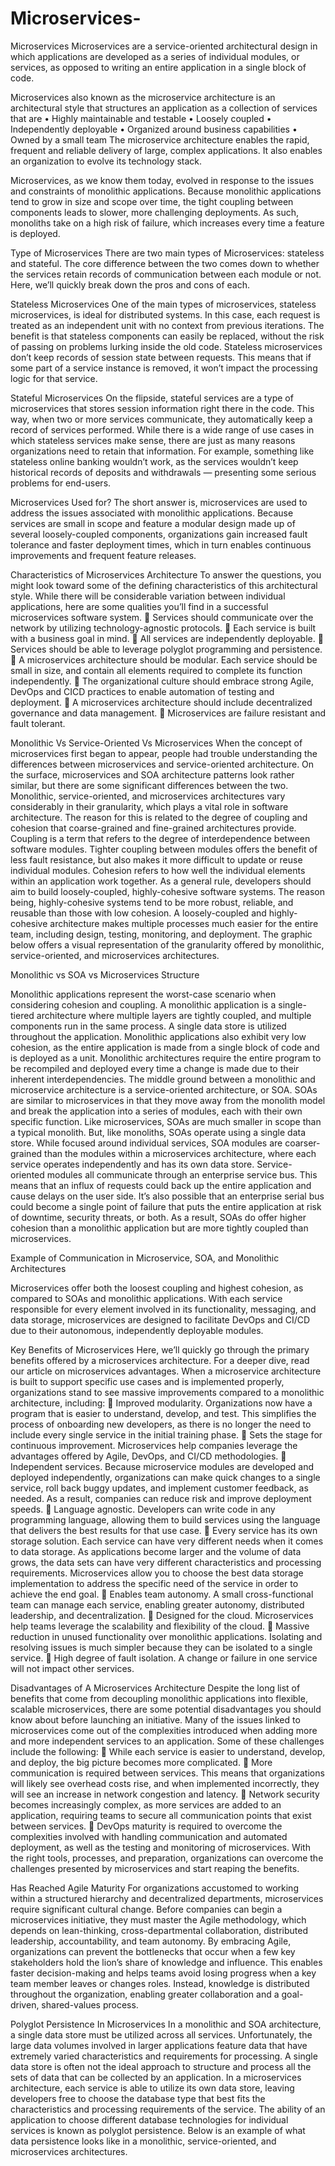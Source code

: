 # Microservices-
Microservices
Microservices are a service-oriented architectural design in which applications are developed as a series of individual modules, or services, as opposed to writing an entire application in a single block of code.

Microservices also known as the microservice architecture is an architectural style that structures an application as a collection of services that are
•	Highly maintainable and testable
•	Loosely coupled
•	Independently deployable
•	Organized around business capabilities
•	Owned by a small team
The microservice architecture enables the rapid, frequent and reliable delivery of large, complex applications. It also enables an organization to evolve its technology stack.

Microservices, as we know them today, evolved in response to the issues and constraints of monolithic applications. Because monolithic applications tend to grow in size and scope over time, the tight coupling between components leads to slower, more challenging deployments.
As such, monoliths take on a high risk of failure, which increases every time a feature is deployed.

Type of Microservices
There are two main types of Microservices: stateless and stateful. The core difference between the two comes down to whether the services retain records of communication between each module or not. Here, we’ll quickly break down the pros and cons of each.

Stateless Microservices
One of the main types of microservices, stateless microservices, is ideal for distributed systems. In this case, each request is treated as an independent unit with no context from previous iterations. The benefit is that stateless components can easily be replaced, without the risk of passing on problems lurking inside the old code.
Stateless microservices don’t keep records of session state between requests. This means that if some part of a service instance is removed, it won’t impact the processing logic for that service.

Stateful Microservices
On the flipside, stateful services are a type of microservices that stores session information right there in the code. This way, when two or more services communicate, they automatically keep a record of services performed.
While there is a wide range of use cases in which stateless services make sense, there are just as many reasons organizations need to retain that information.
For example, something like stateless online banking wouldn’t work, as the services wouldn’t keep historical records of deposits and withdrawals — presenting some serious problems for end-users.

Microservices Used for?
The short answer is, microservices are used to address the issues associated with monolithic applications.
Because services are small in scope and feature a modular design made up of several loosely-coupled components, organizations gain increased fault tolerance and faster deployment times, which in turn enables continuous improvements and frequent feature releases.

Characteristics of Microservices Architecture
To answer the questions, you might look toward some of the defining characteristics of this architectural style.
While there will be considerable variation between individual applications, here are some qualities you’ll find in a successful microservices software system.
	Services should communicate over the network by utilizing technology-agnostic protocols.
	Each service is built with a business goal in mind.
	All services are independently deployable.
	Services should be able to leverage polyglot programming and persistence.
	A microservices architecture should be modular. Each service should be small in size, and contain all elements required to complete its function independently.
	The organizational culture should embrace strong Agile, DevOps and CICD practices to enable automation of testing and deployment.
	A microservices architecture should include decentralized governance and data management.
	Microservices are failure resistant and fault tolerant.

Monolithic Vs Service-Oriented Vs Microservices
When the concept of microservices first began to appear, people had trouble understanding the differences between microservices and service-oriented architecture. On the surface, microservices and SOA architecture patterns look rather similar, but there are some significant differences between the two.
Monolithic, service-oriented, and microservices architectures vary considerably in their granularity, which plays a vital role in software architecture. The reason for this is related to the degree of coupling and cohesion that coarse-grained and fine-grained architectures provide.
Coupling is a term that refers to the degree of interdependence between software modules. Tighter coupling between modules offers the benefit of less fault resistance, but also makes it more difficult to update or reuse individual modules.
Cohesion refers to how well the individual elements within an application work together. As a general rule, developers should aim to build loosely-coupled, highly-cohesive software systems. The reason being, highly-cohesive systems tend to be more robust, reliable, and reusable than those with low cohesion.
A loosely-coupled and highly-cohesive architecture makes multiple processes much easier for the entire team, including design, testing, monitoring, and deployment.
The graphic below offers a visual representation of the granularity offered by monolithic, service-oriented, and microservices architectures.

Monolithic vs SOA vs Microservices Structure
 
Monolithic applications represent the worst-case scenario when considering cohesion and coupling. A monolithic application is a single-tiered architecture where multiple layers are tightly coupled, and multiple components run in the same process. A single data store is utilized throughout the application.
Monolithic applications also exhibit very low cohesion, as the entire application is made from a single block of code and is deployed as a unit. Monolithic architectures require the entire program to be recompiled and deployed every time a change is made due to their inherent interdependencies.
The middle ground between a monolithic and microservice architecture is a service-oriented architecture, or SOA. SOAs are similar to microservices in that they move away from the monolith model and break the application into a series of modules, each with their own specific function. Like microservices, SOAs are much smaller in scope than a typical monolith. But, like monoliths, SOAs operate using a single data store.
While focused around individual services, SOA modules are coarser-grained than the modules within a microservices architecture, where each service operates independently and has its own data store.
Service-oriented modules all communicate through an enterprise service bus. This means that an influx of requests could back up the entire application and cause delays on the user side. It’s also possible that an enterprise serial bus could become a single point of failure that puts the entire application at risk of downtime, security threats, or both.
As a result, SOAs do offer higher cohesion than a monolithic application but are more tightly coupled than microservices.

Example of Communication in Microservice, SOA, and Monolithic Architectures
 
Microservices offer both the loosest coupling and highest cohesion, as compared to SOAs and monolithic applications. With each service responsible for every element involved in its functionality, messaging, and data storage, microservices are designed to facilitate DevOps and CI/CD due to their autonomous, independently deployable modules.
 
Key Benefits of Microservices
Here, we’ll quickly go through the primary benefits offered by a microservices architecture. For a deeper dive, read our article on microservices advantages.
When a microservice architecture is built to support specific use cases and is implemented properly, organizations stand to see massive improvements compared to a monolithic architecture, including:
	Improved modularity. Organizations now have a program that is easier to understand, develop, and test. This simplifies the process of onboarding new developers, as there is no longer the need to include every single service in the initial training phase.
	Sets the stage for continuous improvement. Microservices help companies leverage the advantages offered by Agile, DevOps, and CI/CD methodologies.
	Independent services. Because microservice modules are developed and deployed independently, organizations can make quick changes to a single service, roll back buggy updates, and implement customer feedback, as needed. As a result, companies can reduce risk and improve deployment speeds.
	Language agnostic. Developers can write code in any programming language, allowing them to build services using the language that delivers the best results for that use case.
	Every service has its own storage solution. Each service can have very different needs when it comes to data storage. As applications become larger and the volume of data grows, the data sets can have very different characteristics and processing requirements. Microservices allow you to choose the best data storage implementation to address the specific need of the service in order to achieve the end goal.
	Enables team autonomy. A small cross-functional team can manage each service, enabling greater autonomy, distributed leadership, and decentralization.
	Designed for the cloud. Microservices help teams leverage the scalability and flexibility of the cloud.
	Massive reduction in unused functionality over monolithic applications. Isolating and resolving issues is much simpler because they can be isolated to a single service.
	High degree of fault isolation. A change or failure in one service will not impact other services.

Disadvantages of A Microservices Architecture
Despite the long list of benefits that come from decoupling monolithic applications into flexible, scalable microservices, there are some potential disadvantages you should know about before launching an initiative.
Many of the issues linked to microservices come out of the complexities introduced when adding more and more independent services to an application.
Some of these challenges include the following:
	While each service is easier to understand, develop, and deploy, the big picture becomes more complicated.
	More communication is required between services. This means that organizations will likely see overhead costs rise, and when implemented incorrectly, they will see an increase in network congestion and latency.
	Network security becomes increasingly complex, as more services are added to an application, requiring teams to secure all communication points that exist between services.
	DevOps maturity is required to overcome the complexities involved with handling communication and automated deployment, as well as the testing and monitoring of microservices.
With the right tools, processes, and preparation, organizations can overcome the challenges presented by microservices and start reaping the benefits.

Has Reached Agile Maturity
For organizations accustomed to working within a structured hierarchy and decentralized departments, microservices require significant cultural change. Before companies can begin a microservices initiative, they must master the Agile methodology, which depends on lean-thinking, cross-departmental collaboration, distributed leadership, accountability, and team autonomy.
By embracing Agile, organizations can prevent the bottlenecks that occur when a few key stakeholders hold the lion’s share of knowledge and influence.
This enables faster decision-making and helps teams avoid losing progress when a key team member leaves or changes roles. Instead, knowledge is distributed throughout the organization, enabling greater collaboration and a goal-driven, shared-values process.

Polyglot Persistence In Microservices
In a monolithic and SOA architecture, a single data store must be utilized across all services.
Unfortunately, the large data volumes involved in larger applications feature data that have extremely varied characteristics and requirements for processing. A single data store is often not the ideal approach to structure and process all the sets of data that can be collected by an application.
In a microservices architecture, each service is able to utilize its own data store, leaving developers free to choose the database type that best fits the characteristics and processing requirements of the service.
The ability of an application to choose different database technologies for individual services is known as polyglot persistence.
Below is an example of what data persistence looks like in a monolithic, service-oriented, and microservices architectures.
